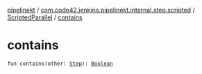 [pipelinekt](../../index.md) / [com.code42.jenkins.pipelinekt.internal.step.scripted](../index.md) / [ScriptedParallel](index.md) / [contains](./contains.md)

# contains

`fun contains(other: `[`Step`](../../com.code42.jenkins.pipelinekt.core.step/-step/index.md)`): `[`Boolean`](https://kotlinlang.org/api/latest/jvm/stdlib/kotlin/-boolean/index.html)